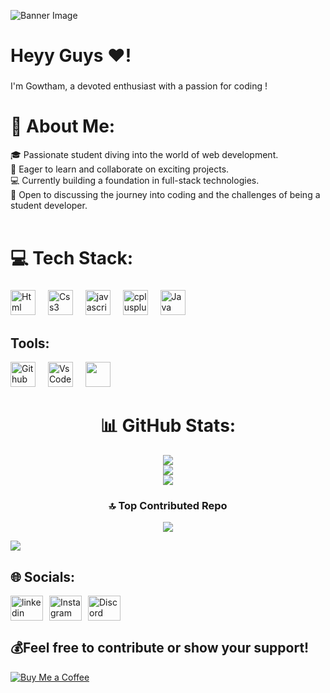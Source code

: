 ![Banner Image](https://github.com/GowthamXeno/StudyX/assets/101506428/97756014-f115-4fb6-986a-4a72d7532523)

<h1 align="left">Heyy Guys ❤!</h1>

###

<p align="left">I'm Gowtham, a devoted enthusiast with a passion for coding !</p>

###

# 💫 About Me:
🎓 Passionate student diving into the world of web development.<br>🚀 Eager to learn and collaborate on exciting projects.<br>💻 Currently building a foundation in full-stack technologies.<br>🌟 Open to discussing the journey into coding and the challenges of being a student developer.<br><br>

# 💻 Tech Stack:
###

<div align="left">
  <img src="https://github.com/GowthamXeno/StudyX/assets/101506428/21975c52-f5b5-4d16-ac20-ade6d15f6139" height="40" alt="Html"  />
  <img width="12" />
  <img src="https://github.com/GowthamXeno/StudyX/assets/101506428/c68718f4-0feb-4e76-8412-352a79b6f134" height="40" alt="Css3"  />
  <img width="12" />
   <img src="https://github.com/GowthamXeno/StudyX/assets/101506428/ac27deb2-42fc-4c0a-ada6-c1c33e4d7cfc" height="40" alt="javascript"  />
  <img width="12" />
  <img src="https://github.com/GowthamXeno/StudyX/assets/101506428/4fd02533-45c8-43ae-bea3-2d868fa8a1cb" height="40" alt="cplusplus"  />
  <img width="12" />
  <img src="https://github.com/GowthamXeno/StudyX/assets/101506428/0599fce7-e00d-4dfe-afe4-6d15684df010" height="40" alt="Java"  />
  <img width="12" />
</div>

## Tools:
<div align="left">
    <img src="https://github.com/GowthamXeno/StudyX/assets/101506428/903d41d4-79a9-471e-8649-56cc4b1c265b" height="40" alt="Github"  />
  <img width="12" />
    <img src="https://github.com/GowthamXeno/StudyX/assets/101506428/d35f874c-131c-46e1-8dd4-ae786d1a9eee" height="40" alt="VsCode"  />
  <img width="12" />
    <img src="" height="40" alt=""  />
  <img width="12" />
</div>

<div align="center">
  
# 📊 GitHub Stats:
![](https://github-readme-stats.vercel.app/api?username=GowthamXeno&theme=gotham&hide_border=false&include_all_commits=true&count_private=true)<br/>
![](https://github-readme-streak-stats.herokuapp.com/?user=GowthamXeno&theme=gotham&hide_border=false)<br/>
![](https://github-readme-stats.vercel.app/api/top-langs/?username=GowthamXeno&theme=gotham&hide_border=false&include_all_commits=true&count_private=true&layout=compact)

### 🔝 Top Contributed Repo
![](https://github-contributor-stats.vercel.app/api?username=GowthamXeno&limit=5&theme=dark&combine_all_yearly_contributions=true)
</div>

[![](https://visitcount.itsvg.in/api?id=GowthamXeno&icon=9&color=0)](https://visitcount.itsvg.in)

## 🌐 Socials:
<div align="left" style="display: flex; gap: 10px;">
  <a href="https://www.linkedin.com/in/gowtham-m-75973a22a/" target="_blank">
    <img src="https://github.com/GowthamXeno/StudyX/assets/101506428/06111dae-3ed1-416f-a0a3-f95616cb0c9f" width="52" height="40" alt="linkedin logo"  />
  </a>
  <a href="https://www.instagram.com/gowthamxeno" target="_blank">
    <img src="https://github.com/GowthamXeno/StudyX/assets/101506428/7a38624c-a160-4c37-b41d-14fcb8b9aa92" width="52" height="40" alt="Instagram"  />
  </a>
   <a href="https://discord.gg/https://discord.gg/aVx39y5Eq6" target="_blank">
    <img src="https://github.com/GowthamXeno/StudyX/assets/101506428/23a1551c-45cc-47bd-9313-e8ef0dd56082" width="52" height="40" alt="Discord"  />
  </a>
</div>

  ## 💰Feel free to contribute or show your support!
<!--  [![BuyMeACoffee](https://img.shields.io/badge/Buy%20Me%20a%20Coffee-ffdd00?style=for-the-badge&logo=buy-me-a-coffee&logoColor=black)](https://www.buymeacoffee.com/gowthamxeno) -->
<a href="https://www.buymeacoffee.com/gowthamxeno" target="_blank">
  <img src="https://img.buymeacoffee.com/button-api/?text=Buy%20me%20a%20coffee&emoji=%E2%98%95&slug=gowthamxeno&button_colour=FFDD00&font_colour=000000&font_family=Comic&outline_colour=000000&coffee_colour=ffffff" alt="Buy Me a Coffee">
</a>


<!-- ##

![snake animation](https://github.com/GowthamXeno/GowthamXeno/blob/output/github-contribution-grid-snake2.svg)

## -->
  
